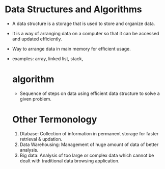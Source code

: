 # Data Structures and Algorithms
* A data structure is a storage that is used to store and organize data.
* It is a way of arranging data on a computer so that it can be accessed and updated efficiently.
* Way to arrange data in main memory for efficient usage.
* examples: array, linked list, stack,

  # algorithm
  * Sequence of steps on data using efficient data structure to solve a given problem.
  # Other Termonology
  1. Dtabase: Collection of information in permanent storage for faster retrieval & updation.
  2. Data Warehousing: Management of huge amount of data of better analysis.
  3. Big data: Analysis of too large or complex data which cannot be dealt with traditional data browsing application.


